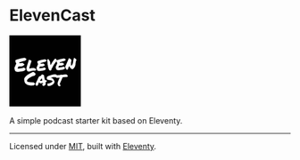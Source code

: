 # ElevenCast

<img src="src/images/logo/256.png" width="128" height="128" alt="ElevenCast">

A simple podcast starter kit based on Eleventy.

---
Licensed under [MIT](LICENSE.md),
built with [Eleventy](https://www.11ty.dev/).
